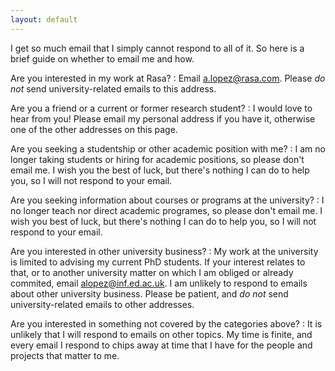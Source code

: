 ```yaml
---
layout: default
---
```

I get so much email that I simply cannot respond to all of it. So here
is a brief guide on whether to email me and how. 

Are you interested in my work at Rasa? 
: Email <a.lopez@rasa.com>. Please
  _do not_ send university-related emails to this address.

Are you a friend or a current or former research student?
:  I would love to hear from you! Please email my personal
  address if you have it, otherwise one of the other addresses
  on this page.

Are you seeking a studentship or other academic position with me?
: I am no longer taking students or hiring
  for academic positions, so please don't email me. I wish
  you the best of luck, but there's nothing I can do to help you,
  so I will not respond to your email.

Are you seeking information about courses or programs at the university?
: I no longer teach nor direct academic 
  programes, so please don't email me. I wish you best of
  luck, but there's nothing I can do to help you, so I will
  not respond to your email.

Are you interested in other university business? 
: My work at the university is limited to advising
  my current PhD students. If your interest relates
  to that, or to another university matter on which I am obliged 
  or already commited, email <alopez@inf.ed.ac.uk>. I 
  am unlikely to respond to emails about other university business.
  Please be patient, and _do not_ send university-related emails to 
  other addresses.

Are you interested in something not covered by the categories above? 
: It is unlikely
  that I will respond to emails on other topics. My time is finite, and every email I 
  respond to chips away at time that I have for the people and
  projects that matter to me.
